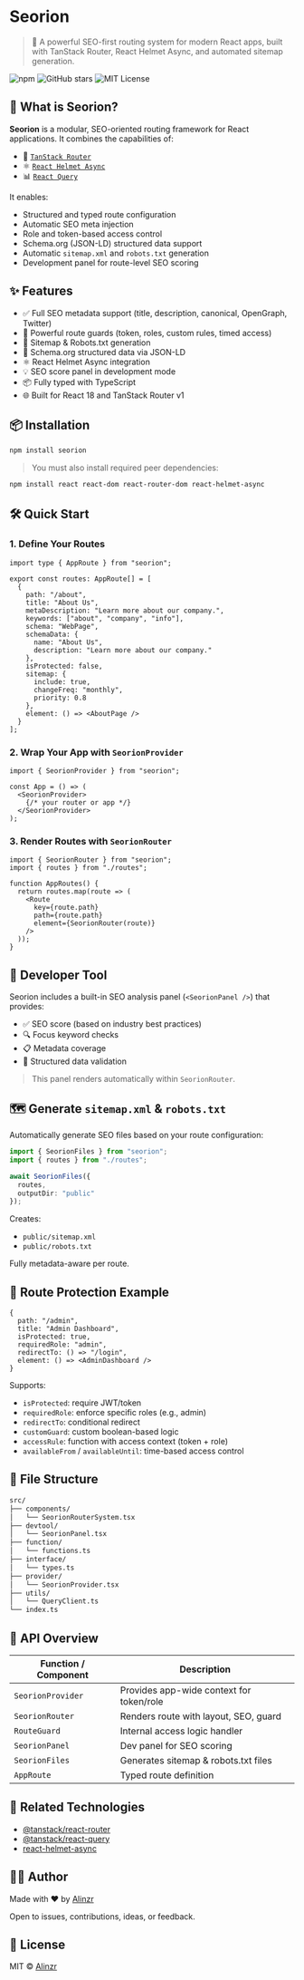 # Seorion

> 🚀 A powerful SEO-first routing system for modern React apps, built with TanStack Router, React Helmet Async, and automated sitemap generation.

![npm](https://img.shields.io/npm/v/seorion?color=blue)
![GitHub stars](https://img.shields.io/github/stars/Alinzr-seo/seorion?style=social)
![MIT License](https://img.shields.io/npm/l/seorion)


## 🧠 What is Seorion?

**Seorion** is a modular, SEO-oriented routing framework for React applications. It combines the capabilities of:

- 🧭 [`TanStack Router`](https://tanstack.com/router)
- ⚛️ [`React Helmet Async`](https://github.com/staylor/react-helmet-async)
- 📊 [`React Query`](https://tanstack.com/query)

It enables:

- Structured and typed route configuration
- Automatic SEO meta injection
- Role and token-based access control
- Schema.org (JSON-LD) structured data support
- Automatic `sitemap.xml` and `robots.txt` generation
- Development panel for route-level SEO scoring

## ✨ Features

- ✅ Full SEO metadata support (title, description, canonical, OpenGraph, Twitter)
- 🔐 Powerful route guards (token, roles, custom rules, timed access)
- 📄 Sitemap & Robots.txt generation
- 🧩 Schema.org structured data via JSON-LD
- ⚛️ React Helmet Async integration
- 💡 SEO score panel in development mode
- 📦 Fully typed with TypeScript
- 🌐 Built for React 18 and TanStack Router v1


## 📦 Installation

```bash
npm install seorion
````

> You must also install required peer dependencies:

```bash
npm install react react-dom react-router-dom react-helmet-async
```

## 🛠️ Quick Start

### 1. Define Your Routes

```tsx
import type { AppRoute } from "seorion";

export const routes: AppRoute[] = [
  {
    path: "/about",
    title: "About Us",
    metaDescription: "Learn more about our company.",
    keywords: ["about", "company", "info"],
    schema: "WebPage",
    schemaData: {
      name: "About Us",
      description: "Learn more about our company."
    },
    isProtected: false,
    sitemap: {
      include: true,
      changeFreq: "monthly",
      priority: 0.8
    },
    element: () => <AboutPage />
  }
];
```

### 2. Wrap Your App with `SeorionProvider`

```tsx
import { SeorionProvider } from "seorion";

const App = () => (
  <SeorionProvider>
    {/* your router or app */}
  </SeorionProvider>
);
```

### 3. Render Routes with `SeorionRouter`

```tsx
import { SeorionRouter } from "seorion";
import { routes } from "./routes";

function AppRoutes() {
  return routes.map(route => (
    <Route
      key={route.path}
      path={route.path}
      element={SeorionRouter(route)}
    />
  ));
}
```

## 🧪 Developer Tool

Seorion includes a built-in SEO analysis panel (`<SeorionPanel />`) that provides:

* ✅ SEO score (based on industry best practices)
* 🔍 Focus keyword checks
* 📋 Metadata coverage
* 🧠 Structured data validation

> This panel renders automatically within `SeorionRouter`.

## 🗺️ Generate `sitemap.xml` & `robots.txt`

Automatically generate SEO files based on your route configuration:

```ts
import { SeorionFiles } from "seorion";
import { routes } from "./routes";

await SeorionFiles({
  routes,
  outputDir: "public"
});
```

Creates:

* `public/sitemap.xml`
* `public/robots.txt`

Fully metadata-aware per route.

## 🔐 Route Protection Example

```tsx
{
  path: "/admin",
  title: "Admin Dashboard",
  isProtected: true,
  requiredRole: "admin",
  redirectTo: () => "/login",
  element: () => <AdminDashboard />
}
```

Supports:

* `isProtected`: require JWT/token
* `requiredRole`: enforce specific roles (e.g., admin)
* `redirectTo`: conditional redirect
* `customGuard`: custom boolean-based logic
* `accessRule`: function with access context (token + role)
* `availableFrom` / `availableUntil`: time-based access control


## 📁 File Structure

```bash
src/
├── components/
│   └── SeorionRouterSystem.tsx
├── devtool/
│   └── SeorionPanel.tsx
├── function/
│   └── functions.ts
├── interface/
│   └── types.ts
├── provider/
│   └── SeorionProvider.tsx
├── utils/
│   └── QueryClient.ts
└── index.ts
```

## 📘 API Overview

| Function / Component | Description                              |
| -------------------- | ---------------------------------------- |
| `SeorionProvider`    | Provides app-wide context for token/role |
| `SeorionRouter`      | Renders route with layout, SEO, guard    |
| `RouteGuard`         | Internal access logic handler            |
| `SeorionPanel`       | Dev panel for SEO scoring                |
| `SeorionFiles`       | Generates sitemap & robots.txt files     |
| `AppRoute`           | Typed route definition                   |

## 🔗 Related Technologies

* [@tanstack/react-router](https://tanstack.com/router/latest)
* [@tanstack/react-query](https://tanstack.com/query/latest)
* [react-helmet-async](https://github.com/staylor/react-helmet-async)

## 👨‍💻 Author

Made with ❤️ by [Alinzr](https://github.com/Alinzr-seo)

Open to issues, contributions, ideas, or feedback.

## 📄 License

MIT © [Alinzr](https://github.com/Alinzr-seo)
